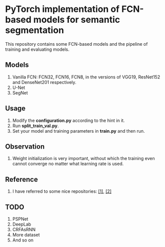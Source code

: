 # PyTorch implementation of FCN-based models for semantic segmentation
This repository contains some FCN-based models and the pipeline of training and evaluating models.

## Models
1. Vanilla FCN: FCN32, FCN16, FCN8, in the versions of VGG19, ResNet152 and DenseNet201 respectively.
2. U-Net
3. SegNet

## Usage
1. Modify the **configuration.py** according to the hint in it.
2. Run **split_train_val.py**.
3. Set your model and training parameters in **train.py** and then run.

## Observation
1. Weight initialization is very important, without which the training even cannot converge no matter what learning
rate is used.

## Reference
1. I have referred to some nice repositories: [[1]](https://github.com/bodokaiser/piwise),
[[2]](https://github.com/ycszen/pytorch-ss)

## TODO
1. PSPNet
2. DeepLab
3. CRFAsRNN
4. More dataset
5. And so on

